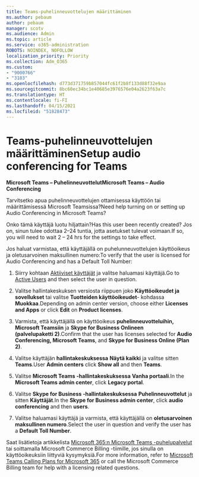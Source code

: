 ```yaml
---
title: Teams-puhelinneuvottelujen määrittäminen
ms.author: pebaum
author: pebaum
manager: scotv
ms.audience: Admin
ms.topic: article
ms.service: o365-administration
ROBOTS: NOINDEX, NOFOLLOW
localization_priority: Priority
ms.collection: Adm_O365
ms.custom:
- "9000766"
- "3183"
ms.openlocfilehash: d773d371759b857044fc61f2b8f133d88f32e9aa
ms.sourcegitcommit: 8bc60ec34bc1e40685e3976576e04a2623f63a7c
ms.translationtype: HT
ms.contentlocale: fi-FI
ms.lasthandoff: 04/15/2021
ms.locfileid: "51828473"
---
```

# <a name="setup-audio-conferencing-for-teams"></a><span data-ttu-id="84eff-102">Teams-puhelinneuvottelujen määrittäminen</span><span class="sxs-lookup"><span data-stu-id="84eff-102">Setup audio conferencing for Teams</span></span>

<span data-ttu-id="84eff-103">**Microsoft Teams – Puhelinneuvottelut**</span><span class="sxs-lookup"><span data-stu-id="84eff-103">**Microsoft Teams – Audio Conferencing**</span></span>

<span data-ttu-id="84eff-104">Tarvitsetko apua puhelinneuvottelujen ottamisessa käyttöön tai määrittämisessä Microsoft Teamsissa?</span><span class="sxs-lookup"><span data-stu-id="84eff-104">Need help turning on or setting up Audio Conferencing in Microsoft Teams?</span></span>

<span data-ttu-id="84eff-105">Onko tämä käyttäjä luotu hiljattain?</span><span class="sxs-lookup"><span data-stu-id="84eff-105">Has this user been recently created?</span></span>  <span data-ttu-id="84eff-106">Jos on, sinun tulee odottaa 2–24 tuntia, jotta asetukset tulevat voimaan.</span><span class="sxs-lookup"><span data-stu-id="84eff-106">If so, you will need to wait 2 – 24 hrs for the settings to take effect.</span></span>

<span data-ttu-id="84eff-107">Jos haluat varmistaa, että käyttäjällä on puhelunneuvottelujen käyttöoikeus ja oletusarvoinen maksullinen numero:</span><span class="sxs-lookup"><span data-stu-id="84eff-107">To verify that the user is licensed for Audio Conferencing and has a Default Toll Number:</span></span>

1. <span data-ttu-id="84eff-108">Siirry kohtaan [Aktiiviset käyttäjät](https://admin.microsoft.com/Adminportal/Home?source=applauncher#/users) ja valitse haluamasi käyttäjä.</span><span class="sxs-lookup"><span data-stu-id="84eff-108">Go to [Active Users](https://admin.microsoft.com/Adminportal/Home?source=applauncher#/users) and then select the user in question.</span></span>

2. <span data-ttu-id="84eff-109">Valitse hallintakeskuksen versiosta riippuen joko **Käyttöoikeudet ja sovellukset** tai valitse **Tuotteiden käyttöoikeudet**- kohdassa **Muokkaa**.</span><span class="sxs-lookup"><span data-stu-id="84eff-109">Depending on admin center version, choose either **Licenses and Apps** or click **Edit** on **Product licenses**.</span></span>

3. <span data-ttu-id="84eff-110">Varmista, että käyttäjällä on käyttöoikeus **puhelinneuvotteluihin, Microsoft Teamsiin** ja **Skype for Business Onlineen (palvelupaketti 2)**.</span><span class="sxs-lookup"><span data-stu-id="84eff-110">Confirm that the user has licenses selected for **Audio Conferencing, Microsoft Teams**, and **Skype for Business Online (Plan 2)**.</span></span>

4. <span data-ttu-id="84eff-111">Valitse käyttäjän **hallintakeskuksessa** **Näytä kaikki** ja valitse sitten **Teams**.</span><span class="sxs-lookup"><span data-stu-id="84eff-111">User **Admin centers** click **Show all** and then **Teams**.</span></span>

5. <span data-ttu-id="84eff-112">Valitse **Microsoft Teams -hallintakeskuksessa** **Vanha portaali**.</span><span class="sxs-lookup"><span data-stu-id="84eff-112">In the **Microsoft Teams admin center**, click **Legacy portal**.</span></span>

6. <span data-ttu-id="84eff-113">Valitse **Skype for Business -hallintakeskuksessa** **Puhelinneuvottelut** ja sitten **Käyttäjät**.</span><span class="sxs-lookup"><span data-stu-id="84eff-113">In the **Skype for Business admin center**, click **audio conferencing** and then **users**.</span></span>

7. <span data-ttu-id="84eff-114">Valitse haluamasi käyttäjä ja varmista, että käyttäjällä on **oletusarvoinen maksullinen numero**.</span><span class="sxs-lookup"><span data-stu-id="84eff-114">Select the user in question and verify the user has a **Default Toll Number**.</span></span>

<span data-ttu-id="84eff-115">Saat lisätietoja artikkelista [Microsoft 365:n Microsoft Teams -puhelupalvelut](https://docs.microsoft.com/microsoftteams/calling-plans-for-office-365) tai soittamalla Microsoft Commerce Billing -tiimille, jos sinulla on käyttöoikeuksiin liittyviä kysymyksiä.</span><span class="sxs-lookup"><span data-stu-id="84eff-115">For more information, refer to [Microsoft Teams Calling Plans for Microsoft 365](https://docs.microsoft.com/microsoftteams/calling-plans-for-office-365) or call the Microsoft Commerce Billing team for help with a licensing related questions.</span></span>